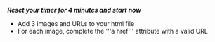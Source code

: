 **_Reset your timer for 4 minutes and start now_**

- Add 3 images and URLs to your html file
- For each image, complete the '''a href''' attribute with a valid URL

